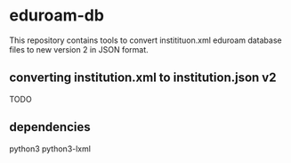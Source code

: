 # eduroam-db
This repository contains tools to convert institituon.xml eduroam database files
to new version 2 in JSON format.

## converting institution.xml to institution.json v2
TODO

## dependencies
python3
python3-lxml
